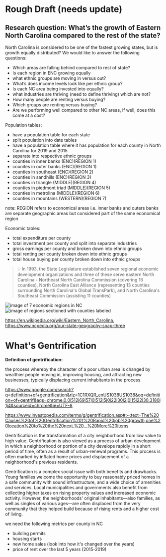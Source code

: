 # Rough Draft (needs update)

## Research question: What’s the growth of Eastern North Carolina compared to the rest of the state?


North Carolina is considered to be one of the fastest growing states, but is growth equally distributed? We would like to answer the following questions:

* Which areas are falling behind compared to rest of state?
* Is each region in ENC growing equally
* what ethnic groups are moving in versus out?
* What’s does income levels look like per ethnic group?
* Is each NC area being invested into equally?
* what industries are thriving (need to define thriving) which are not?
* How many people are renting versus buying?
* Which groups are renting versus buying?
* Are we performing well compared to other NC areas, if well, does this come at a
cost?

Population tables:
* have a population table for each state
* split population into date tables
* have a population table where it has population for each county in North Carolina
for 2019 and 2015
* separate into respective ethnic groups
* counties in inner banks (ENC)(REGION 1)
* counites in outer banks (ENC)(REGION 1)
* counties in southeast (ENC)(REGION 2)
* counties in sandhills (ENC)(REGION 3)
* counties in triangle (MIDDLE)(REGION 4)
* counties in piedmont triad (MIDDLE)(REGION 5)
* counties in metrolina (MIDDLE)(REGION 6)
* counties in mountains (WESTERN)(REGION 7)

note: REGION refers to economical areas
i.e. inner banks and outers banks are separate geographic areas but considered part of the same economical region


Economic tables:
* total expenditure per county
* total investment per county and split into separate industries
* gross earnings per county and broken down into ethnic groups
* total renting per county broken down into ethnic groups 
* total house buying per county broken down into ethnic groups


> 💡 In 1993, the State Legislature established seven regional economic
> development organizations and three of these serve eastern North Carolina -
> Northeast North Carolina Commission (covering 16 counties), North Carolina
> East Alliance (representing 13 counties surrounding North Carolina's Global
> TransPark), and North Carolina's Southeast Commission (assisting 11
> counties)


![image of 7 economic regions in NC](https://github.com/curator8/gville_census_data_analysis/blob/main/Untitled%20(9).png)
![image of regions sectioned with counties labeled](https://github.com/curator8/gville_census_data_analysis/blob/main/Untitled%20(10).png)

https://en.wikipedia.org/wiki/Eastern_North_Carolina,
https://www.ncpedia.org/our-state-geography-snap-three


# What's Gentrification 

**Definition of gentrification:**

the process whereby the character of a poor urban area is changed by wealthier people moving in, improving housing, and attracting new businesses, typically displacing current inhabitants in the process.




https://www.google.com/search?q=definition+of+gentrification&rlz=1C1RXQR_enUS1038US1038&oq=definition+of+gentrif&aqs=chrome.0.0i512j69i57j0i512l5j0i22i30l2j0i15i22i30.3180j1j4&sourceid=chrome&ie=UTF-8




https://www.investopedia.com/terms/g/gentrification.asp#:~:text=The%20Causes%20of%20Gentrification%201%20Rapid%20job%20growth,one%20location%20to%20the%20next.%20...%20More%20items


Gentrification is the transformation of a city neighborhood from low value to high value. Gentrification is also viewed as a process of urban development in which a neighborhood or portion of a city develops rapidly in a short period of time, often as a result of urban-renewal programs. This process is often marked by inflated home prices and displacement of a neighborhood's previous residents.


Gentrification is a complex social issue with both benefits and drawbacks. Young families welcome the opportunity to buy reasonably priced homes in a safe community with sound infrastructure, and a wide choice of amenities and services. Local municipalities and governments also benefit from collecting higher taxes on rising property values and increased economic activity. However, the neighborhoods' original inhabitants—also families, as well as singles of various ages—are often displaced from the very community that they helped build because of rising rents and a higher cost of living.



we need the following metrics per county in NC 
* building permits 
* housing starts
* new home sales (look into how it's changed over the years)
* price of rent over the last 5 years (2015-2019)
